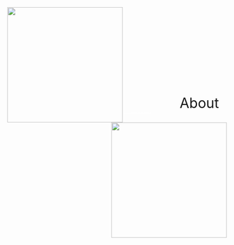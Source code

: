<img src="https://drive.google.com/uc?id=18-0B2PgvkLfwN0j12sCgQwpix_puvOOI" class="image1" width="265" height="265" align="left" border="0" style="border-style: none;"> 
<img src="https://drive.google.com/uc?id=1YFgcOg6EGSH3q_m4MO3eqgFQgYKo1MCO" class="image1" width="265" height="265" align="right" border="0" style="border-style: none;"> 



<br /> <br /> <br /> <br /> <br /> <br /> <br /> <br /> <br /> <br /> <br /> 
<font size="6">&emsp;&emsp;&emsp;&emsp;About</font> <br /> 
<a href="https://hydro-yan.github.io/yan" style="font-size: 4px; color: rgb(255,255,255)">&emsp;&emsp;&emsp;&emsp;Learn more about Yan &#8594;</a> 






<!-- 
<font size="4">About</font> <br /> 
<font size="2">Learn more about Yan</font>
<t style="font-size:20px">About <br /> 
Learn more about Yan <br /> 
Learn more &#8594;</p> 

## Focus
<p style="font-size:20px">Yan's research mainly focuses on the following three science questions: <br />  -->



